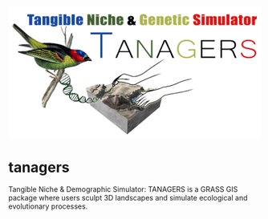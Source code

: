 ![Alt text](https://raw.githubusercontent.com/jasonleebrown/tanagers/master/tanagers_logo2.png?raw=true "Title") 
# tanagers
Tangible Niche &amp; Demographic Simulator: TANAGERS is a GRASS GIS package where users sculpt 3D landscapes and simulate ecological and evolutionary processes.  

